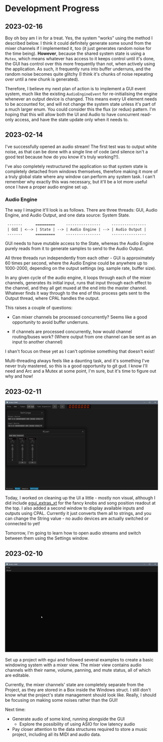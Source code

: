 # Development Progress

## 2023-02-16

Boy oh boy am I in for a treat. Yes, the system "works" using the method I
described below. I think it could definitely generate some sound from the mixer
channels if I implemented it, too (it just generates random noise for the time
being). **However**, because the shared system state is using a `Mutex`, which
means whatever has access to it keeps control until it's done, the GUI has
control over this more frequently than not, when actively using the application.
As such, it frequently runs into buffer underruns, and the random noise becomes
quite glitchy (I think it's chunks of noise repeating over until a new chunk is
generated).

Therefore, I believe my next plan of action is to implement a GUI event system,
much like the existing `AudioEngineEvent` for re-initialising the engine
whenever an output device is changed. This means every UI element needs to be
accounted for, and will not change the system state unless it's part of a much
larger enum. You could consider this the flux (or redux) pattern. I'm hoping
that this will allow both the UI and Audio to have concurrent read-only access,
and have the state update only when it needs to.

## 2023-02-14

I've successfully opened an audio stream! The first test was to output white
noise, as that can be done with a single line of code (and silence isn't a good
test because how do you know it's truly working?!).

I've also completely restructured the application so that system state is
completely detached from windows themselves, therefore making it more of a truly
global state where any window can perform any system task. I can't remember why
exactly this was necessary, but it'll be a lot more useful once I have a proper
audio engine set up.

### Audio Engine

The way I imagine it'll look is as follows. There are three threads: GUI, Audio
Engine, and Audio Output, and one data source: System State.

```
 -------      =========     ----------------     ----------------
 | GUI | <--> | State | --> | Audio Engine | --> | Audio Output |
 -------      =========     ----------------     ----------------
```

GUI needs to have mutable access to the State, whereas the Audio Engine purely
reads from it to generate samples to send to the Audio Output.

All three threads run independently from each other - GUI is approximately 60
times per second, where the Audio Engine could be anywhere up to 1000-2000,
depending on the output settings (eg. sample rate, buffer size).

In any given cycle of the audio engine, it loops through each of the mixer
channels, generates its initial input, runs that input through each effect to
the channel, and they all get muxed at the end into the master channel. Whatever
finds it way through to the end of this process gets sent to the Output thread,
where CPAL handles the output.

This raises a couple of questions:

* Can mixer channels be processed concurrently? Seems like a good opportunity to
  avoid buffer underruns.

* If channels are processed concurrently, how would channel routing/buses work?
  (Where output from one channel can be sent as an input to another channel)

I shan't focus on these yet as I can't optimise something that doesn't exist!

Multi-threading always feels like a daunting task, and it's something I've never
truly mastered, so this is a good opportunity to git gud. I know I'll need and
Arc and a Mutex at some point, I'm sure, but it's time to figure out why and
how!

## 2023-02-11

![](./2023-02-11.png)

Today, I worked on cleaning up the UI a little - mostly non visual, although I
did include [egui_extras_xt](https://github.com/xTibor/egui_extras_xt) for the
fancy knobs and song position readout at the top. I also added a second window
to display available inputs and outputs using CPAL. Currently it just converts
them all to strings, and you can change the String value - no audio devices are
actually switched or connected to yet!

Tomorrow, I'm going to learn how to open audio streams and switch between them
using the Settings window.

## 2023-02-10

![](./2023-02-10.gif)

Set up a project with egui and followed several examples to create a basic
windowing system with a mixer view. The mixer view contains audio channels with
their name, volume, panning, and mute status, all of which are editable.

Currently, the mixer channels' state are completely separate from the Project,
as they are stored in a Box inside the Windows struct. I still don't know what
the project's state management should look like. Really, I should be focusing on
making some noises rather than the GUI!

Next time:
* Generate audio of some kind, running alongside the GUI
  * Explore the possibility of using ASIO for low latency audio
* Pay closer attention to the data structures required to store a music project,
  including all its MIDI and audio data.
